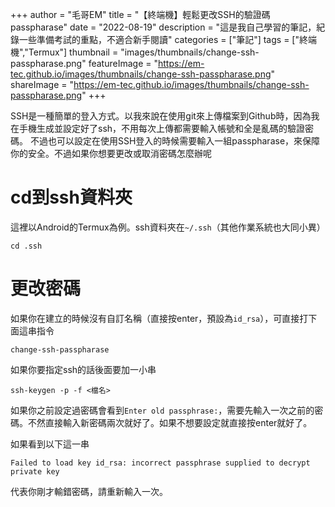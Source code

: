 +++
author = "毛哥EM"
title = "【終端機】輕鬆更改SSH的驗證碼passpharase"
date = "2022-08-19"
description = "這是我自己學習的筆記，紀錄一些準備考試的重點，不適合新手閱讀"
categories = ["筆記"]
tags = ["終端機","Termux"]
thumbnail = "images/thumbnails/change-ssh-passpharase.png"
featureImage = "https://em-tec.github.io/images/thumbnails/change-ssh-passpharase.png"
shareImage = "https://em-tec.github.io/images/thumbnails/change-ssh-passpharase.png"
+++

SSH是一種簡單的登入方式。以我來說在使用git來上傳檔案到Github時，因為我在手機生成並設定好了ssh，不用每次上傳都需要輸入帳號和全是亂碼的驗證密碼。
不過也可以設定在使用SSH登入的時候需要輸入一組passpharase，來保障你的安全。不過如果你想要更改或取消密碼怎麼辦呢
<!--more-->

# cd到ssh資料夾

這裡以Android的Termux為例。ssh資料夾在`~/.ssh`（其他作業系統也大同小異）

```
cd .ssh
```

# 更改密碼
如果你在建立的時候沒有自訂名稱（直接按enter，預設為`id_rsa`），可直接打下面這串指令
```
change-ssh-passpharase
```
如果你要指定ssh的話後面要加一小串

```
ssh-keygen -p -f <檔名>
```

如果你之前設定過密碼會看到`Enter old passphrase:`，需要先輸入一次之前的密碼。不然直接輸入新密碼兩次就好了。如果不想要設定就直接按enter就好了。

如果看到以下這一串
```
Failed to load key id_rsa: incorrect passphrase supplied to decrypt private key
```
代表你剛才輸錯密碼，請重新輸入一次。